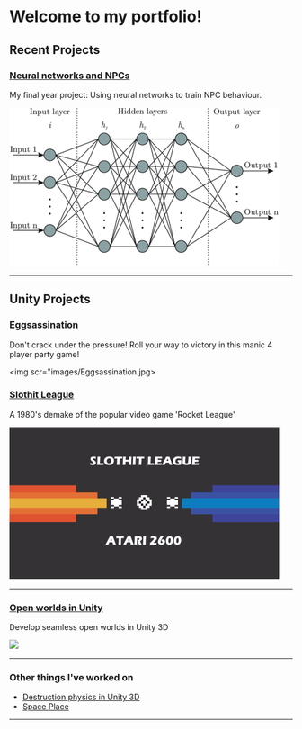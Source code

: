 # Welcome to my portfolio!

## Recent Projects 

### [Neural networks and NPCs](OrganicNonPlayableCharacters.md)
My final year project: Using neural networks to train NPC behaviour.

<img src="images/nn.png">

---
## Unity Projects
### [Eggsassination](/Eggsassination.md)

Don't crack under the pressure!
Roll your way to victory in this manic 4 player party game!

<img scr="images/Eggsassination.jpg>

### [Slothit League](/Slothit-League.md)

A 1980's demake of the popular video game 'Rocket League'

<img src="images/sloth_thumb.png">

---

### [Open worlds in Unity](/OpenWorldsInUnity.md)
Develop seamless open worlds in Unity 3D

<img src="http://i3.ytimg.com/vi/nOdQnMDJMpI/hqdefault.jpg">

---

### Other things I've worked on

- [Destruction physics in Unity 3D](/DestructionPhysics.md)
- [Space Place](/SpacePlaceProject.md)

---
